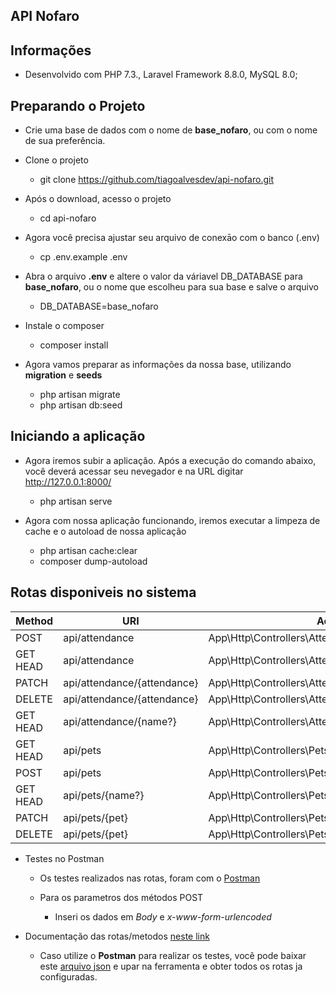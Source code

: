 ## API Nofaro

## Informações

- Desenvolvido com PHP 7.3., Laravel Framework 8.8.0, MySQL 8.0;

## Preparando o Projeto

- Crie uma base de dados com o nome de **base_nofaro**, ou com o nome de sua preferência.

- Clone o projeto
	- git clone https://github.com/tiagoalvesdev/api-nofaro.git

- Após o download, acesso o projeto
	- cd api-nofaro

- Agora você precisa ajustar seu arquivo de conexāo com o banco (.env)
	- cp .env.example .env

- Abra o arquivo **.env** e altere o valor da váriavel DB_DATABASE para **base_nofaro**, ou o nome que escolheu para sua base e salve o arquivo
	- DB_DATABASE=base_nofaro

- Instale o composer
	- composer install

- Agora vamos preparar as informações da nossa base, utilizando **migration** e **seeds**
	- php artisan migrate
	- php artisan db:seed

## Iniciando a aplicação

- Agora iremos subir a aplicação. Após a execução do comando abaixo, você deverá acessar seu nevegador e na URL digitar http://127.0.0.1:8000/
	- php artisan serve

- Agora com nossa aplicação funcionando, iremos executar a limpeza de cache e o autoload de nossa aplicação
	- php artisan cache:clear
	- composer dump-autoload

## Rotas disponiveis no sistema

Method      | URI                                      	| Action
----------- | ---------------------------------------- 	| --------------------------------------------------
POST     	| api/attendance              			   	| App\Http\Controllers\AttendancesController@store  	
GET HEAD 	| api/attendance              				| App\Http\Controllers\AttendancesController@index  
PATCH    	| api/attendance/{attendance}      			| App\Http\Controllers\AttendancesController@update 
DELETE   	| api/attendance/{attendance}				| App\Http\Controllers\AttendancesController@delete 
GET HEAD 	| api/attendance/{name?}					| App\Http\Controllers\AttendancesController@show   
GET HEAD 	| api/pets 									| App\Http\Controllers\PetsController@index         
POST     	| api/pets                    				| App\Http\Controllers\PetsController@store         
GET HEAD 	| api/pets/{name?}            				| App\Http\Controllers\PetsController@showName      
PATCH    	| api/pets/{pet}              				| App\Http\Controllers\PetsController@update        
DELETE   	| api/pets/{pet}              				| App\Http\Controllers\PetsController@delete


- Testes no Postman
	- Os testes realizados nas rotas, foram com o [Postman](https://www.postman.com/)

	- Para os parametros dos métodos POST
		- Inseri os dados em *Body* e *x-www-form-urlencoded*

- Documentação das rotas/metodos [neste link](https://documenter.getpostman.com/view/12479411/TVRha8MB)

	- Caso utilize o **Postman** para realizar os testes, você pode baixar este [arquivo json](https://drive.google.com/file/d/195iS4ctq8Kn2JczzQlqHSlomuhQnZ_v6/view?usp=sharing) e upar na ferramenta e obter todos os rotas ja configuradas.

